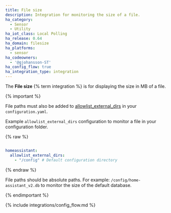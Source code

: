 ```yaml
---
title: File size
description: Integration for monitoring the size of a file.
ha_category:
  - Sensor
  - Utility
ha_iot_class: Local Polling
ha_release: 0.64
ha_domain: filesize
ha_platforms:
  - sensor
ha_codeowners:
  - '@gjohansson-ST'
ha_config_flow: true
ha_integration_type: integration
---
```


The **File size** {% term integration %} is for displaying the size in MB of a file.

{% important %}

File paths must also be added to [allowlist_external_dirs](/integrations/homeassistant/#allowlist_external_dirs) in your `configuration.yaml`.

Example `allowlist_external_dirs` configuration to monitor a file in your configuration folder.

{% raw %}

```yaml

homeassistant:
  allowlist_external_dirs:
    - "/config" # Default configuration directory

```

{% endraw %}

File paths should be absolute paths. For example: `/config/home-assistant_v2.db` to monitor the size of the default database.

{% endimportant %}

{% include integrations/config_flow.md %}
